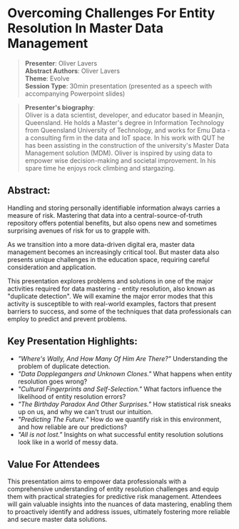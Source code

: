 # Overcoming Challenges For Entity Resolution In Master Data Management
> **Presenter**: Oliver Lavers    
> **Abstract Authors**: Oliver Lavers  
> **Theme**: Evolve  
> **Session Type**: 30min presentation (presented as a speech with accompanying Powerpoint slides)

> **Presenter's biography**:   
> Oliver is a data scientist, developer, and educator based in Meanjin, Queensland. He holds a Master's degree in Information Technology from Queensland University of Technology, and works for Emu Data - a consulting firm in the data and IoT space. In his work with QUT he has been assisting in the construction of the university's Master Data Management solution (MDM). Oliver is inspired by using data to empower wise decision-making and societal improvement. In his spare time he enjoys rock climbing and stargazing. 

## Abstract:
Handling and storing personally identifiable information always carries a measure of risk. Mastering that data into a central-source-of-truth repository offers potential benefits, but also opens new and sometimes surprising avenues of risk for us to grapple with. 

As we transition into a more data-driven digital era, master data management becomes an increasingly critical tool. But master data also presents unique challenges in the education space, requiring careful consideration and application.

This presentation explores problems and solutions in one of the major activities required for data mastering - entity resolution, also known as "duplicate detection". We will examine the major error modes that this activity is susceptible to with real-world examples, factors that present barriers to success, and some of the techniques that data professionals can employ to predict and prevent problems.

## Key Presentation Highlights:
- *"Where's Wally, And How Many Of Him Are There?"* Understanding the problem of duplicate detection.
- *"Data Dopplegangers and Unknown Clones."* What happens when entity resolution goes wrong?
- *"Cultural Fingerprints and Self-Selection."* What factors influence the likelihood of entity resolution errors?
- *"The Birthday Paradox And Other Surprises."* How statistical risk sneaks up on us, and why we can't trust our intuition.
- *"Predicting The Future."* How do we quantify risk in this environment, and how reliable are our predictions?
- *"All is not lost."* Insights on what successful entity resolution solutions look like in a world of messy data.

## Value For Attendees
This presentation aims to empower data professionals with a comprehensive understanding of entity resolution challenges and equip them with practical strategies for predictive risk management. Attendees will gain valuable insights into the nuances of data mastering, enabling them to proactively identify and address issues, ultimately fostering more reliable and secure master data solutions.